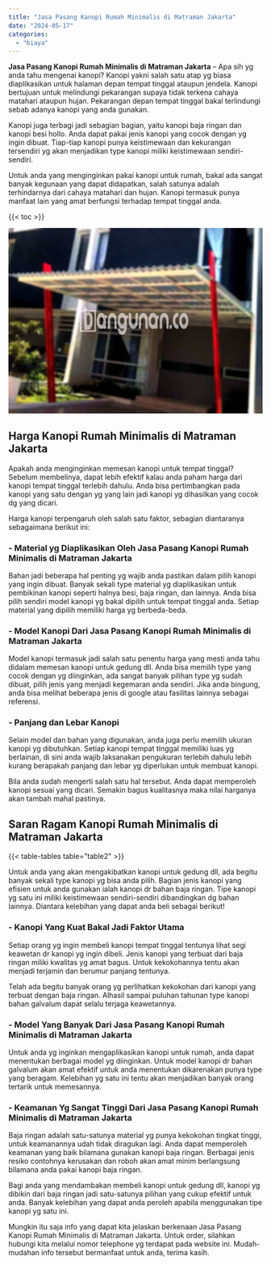 ```yaml
---
title: "Jasa Pasang Kanopi Rumah Minimalis di Matraman Jakarta"
date: "2024-05-17"
categories: 
  - "biaya"
---
```


**Jasa Pasang Kanopi Rumah Minimalis di Matraman Jakarta** – Apa sih yg anda tahu mengenai kanopi? Kanopi yakni salah satu atap yg biasa diaplikasikan untuk halaman depan tempat tinggal ataupun jendela. Kanopi bertujuan untuk melindungi pekarangan supaya tidak terkena cahaya matahari ataupun hujan. Pekarangan depan tempat tinggal bakal terlindungi sebab adanya kanopi yang anda gunakan.

Kanopi juga terbagi jadi sebagian bagian, yaitu kanopi baja ringan dan kanopi besi hollo. Anda dapat pakai jenis kanopi yang cocok dengan yg ingin dibuat. Tiap-tiap kanopi punya keistimewaan dan kekurangan tersendiri yg akan menjadikan type kanopi miliki keistimewaan sendiri-sendiri.

Untuk anda yang menginginkan pakai kanopi untuk rumah, bakal ada sangat banyak kegunaan yang dapat didapatkan, salah satunya adalah terhindarnya dari cahaya matahari dan hujan. Kanopi termasuk punya manfaat lain yang amat berfungsi terhadap tempat tinggal anda.

{{< toc >}}

![Jasa Pasang Kanopi Rumah Minimalis di Matraman Jakarta](/images/harga-kanopi-minimalis-70.png)

## Harga Kanopi Rumah Minimalis di Matraman Jakarta

Apakah anda menginginkan memesan kanopi untuk tempat tinggal? Sebelum membelinya, dapat lebih efektif kalau anda paham harga dari kanopi tempat tinggal terlebih dahulu. Anda bisa pertimbangkan pada kanopi yang satu dengan yg yang lain jadi kanopi yg dihasilkan yang cocok dg yang dicari.

Harga kanopi terpengaruh oleh salah satu faktor, sebagian diantaranya sebagaimana berikut ini:

### \- Material yg Diaplikasikan Oleh Jasa Pasang Kanopi Rumah Minimalis di Matraman Jakarta

Bahan jadi beberapa hal penting yg wajib anda pastikan dalam pilih kanopi yang ingin dibuat. Banyak sekali type material yg diaplikasikan untuk pembikinan kanopi seperti halnya besi, baja ringan, dan lainnya. Anda bisa pilih sendiri model kanopi yg bakal dipilih untuk tempat tinggal anda. Setiap material yang dipilih memiliki harga yg berbeda-beda.

### \- Model Kanopi Dari Jasa Pasang Kanopi Rumah Minimalis di Matraman Jakarta

Model kanopi termasuk jadi salah satu penentu harga yang mesti anda tahu didalam memesan kanopi untuk gedung dll. Anda bisa memilih type yang cocok dengan yg diinginkan, ada sangat banyak pilihan type yg sudah dibuat, pilih jenis yang menjadi kegemaran anda sendiri. Jika anda bingung, anda bisa melihat beberapa jenis di google atau fasilitas lainnya sebagai referensi.

### \- Panjang dan Lebar Kanopi

Selain model dan bahan yang digunakan, anda juga perlu memilih ukuran kanopi yg dibutuhkan. Setiap kanopi tempat tinggal memiliki luas yg berlainan, di sini anda wajib laksanakan pengukuran terlebih dahulu lebih kurang berapakah panjang dan lebar yg diperlukan untuk membuat kanopi.

Bila anda sudah mengerti salah satu hal tersebut. Anda dapat memperoleh kanopi sesuai yang dicari. Semakin bagus kualitasnya maka nilai harganya akan tambah mahal pastinya.

## Saran Ragam Kanopi Rumah Minimalis di Matraman Jakarta

{{< table-tables table="table2" >}}

Untuk anda yang akan mengakibatkan kanopi untuk gedung dll, ada begitu banyak sekali type kanopi yg bisa anda pilih. Bagian jenis kanopi yang efisien untuk anda gunakan ialah kanopi dr bahan baja ringan. Tipe kanopi yg satu ini miliki keistimewaan sendiri-sendiri dibandingkan dg bahan lainnya. Diantara kelebihan yang dapat anda beli sebagai berikut!

### \- Kanopi Yang Kuat Bakal Jadi Faktor Utama

Setiap orang yg ingin membeli kanopi tempat tinggal tentunya lihat segi keawetan dr kanopi yg ingin dibeli. Jenis kanopi yang terbuat dari baja ringan miliki kwalitas yg amat bagus. Untuk kekokohannya tentu akan menjadi terjamin dan berumur panjang tentunya.

Telah ada begitu banyak orang yg perlihatkan kekokohan dari kanopi yang terbuat dengan baja ringan. Alhasil sampai puluhan tahunan type kanopi bahan galvalum dapat selalu terjaga keawetannya.

### \- Model Yang Banyak Dari Jasa Pasang Kanopi Rumah Minimalis di Matraman Jakarta

Untuk anda yg inginkan mengaplikasikan kanopi untuk rumah, anda dapat menentukan berbagai model yg diinginkan. Untuk model kanopi dr bahan galvalum akan amat efektif untuk anda menentukan dikarenakan punya type yang beragam. Kelebihan yg satu ini tentu akan menjadikan banyak orang tertarik untuk memesannya.

### \- Keamanan Yg Sangat Tinggi Dari Jasa Pasang Kanopi Rumah Minimalis di Matraman Jakarta

Baja ringan adalah satu-satunya material yg punya kekokohan tingkat tinggi, untuk keamanannya udah tidak diragukan lagi. Anda dapat memperoleh keamanan yang baik bilamana gunakan kanopi baja ringan. Berbagai jenis resiko contohnya kerusakan dan roboh akan amat minim berlangsung bilamana anda pakai kanopi baja ringan.

Bagi anda yang mendambakan membeli kanopi untuk gedung dll, kanopi yg dibikin dari baja ringan jadi satu-satunya pilihan yang cukup efektif untuk anda. Banyak kelebihan yang dapat anda peroleh apabila menggunakan tipe kanopi yg satu ini.

Mungkin itu saja info yang dapat kita jelaskan berkenaan Jasa Pasang Kanopi Rumah Minimalis di Matraman Jakarta. Untuk order, silahkan hubungi kita melalui nomor telephone yg terdapat pada website ini. Mudah-mudahan info tersebut bermanfaat untuk anda, terima kasih.
